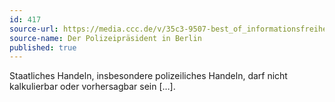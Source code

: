 ```yaml
---
id: 417
source-url: https://media.ccc.de/v/35c3-9507-best_of_informationsfreiheit#t=1680
source-name: Der Polizeipräsident in Berlin
published: true
---
```

Staatliches Handeln, insbesondere polizeiliches Handeln, darf nicht kalkulierbar oder vorhersagbar sein […].
